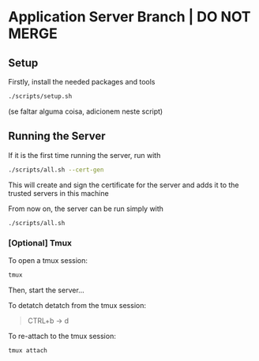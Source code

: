 # Application Server Branch | DO NOT MERGE

## Setup

Firstly, install the needed packages and tools
```sh
./scripts/setup.sh
```

(se faltar alguma coisa, adicionem neste script)

## Running the Server

If it is the first time running the server, run with
```sh
./scripts/all.sh --cert-gen
```

This will create and sign the certificate for the server and adds it to the trusted servers in this machine

From now on, the server can be run simply with
```sh
./scripts/all.sh
```
### [Optional] Tmux

To open a tmux session:
```sh
tmux
```

Then, start the server...

To detatch detatch from the tmux session:
> CTRL+b -> d

To re-attach to the tmux session:
```sh
tmux attach
```
